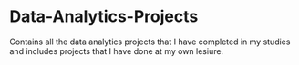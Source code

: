 # Data-Analytics-Projects
Contains all the data analytics projects that I have completed in my studies and includes projects that I have done at my own lesiure.
